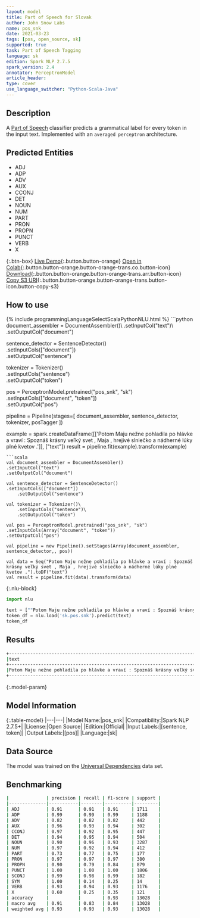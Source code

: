 ```yaml
---
layout: model
title: Part of Speech for Slovak
author: John Snow Labs
name: pos_snk
date: 2021-03-23
tags: [pos, open_source, sk]
supported: true
task: Part of Speech Tagging
language: sk
edition: Spark NLP 2.7.5
spark_version: 2.4
annotator: PerceptronModel
article_header:
type: cover
use_language_switcher: "Python-Scala-Java"
---
```


## Description

A [Part of Speech](https://en.wikipedia.org/wiki/Part_of_speech) classifier predicts a grammatical label for every token in the input text. Implemented with an `averaged perceptron` architecture.

## Predicted Entities

- ADJ
- ADP
- ADV
- AUX
- CCONJ
- DET
- NOUN
- NUM
- PART
- PRON
- PROPN
- PUNCT
- VERB
- X

{:.btn-box}
[Live Demo](https://demo.johnsnowlabs.com/public/GRAMMAR_EN/){:.button.button-orange}
[Open in Colab](https://colab.research.google.com/github/JohnSnowLabs/spark-nlp-workshop/blob/master/tutorials/streamlit_notebooks/GRAMMAR_EN.ipynb){:.button.button-orange.button-orange-trans.co.button-icon}
[Download](https://s3.amazonaws.com/auxdata.johnsnowlabs.com/public/models/pos_snk_sk_2.7.5_2.4_1616510497891.zip){:.button.button-orange.button-orange-trans.arr.button-icon}
[Copy S3 URI](s3://auxdata.johnsnowlabs.com/public/models/pos_snk_sk_2.7.5_2.4_1616510497891.zip){:.button.button-orange.button-orange-trans.button-icon.button-copy-s3}

## How to use



<div class="tabs-box" markdown="1">
{% include programmingLanguageSelectScalaPythonNLU.html %}
```python
document_assembler = DocumentAssembler()\
.setInputCol("text")\
.setOutputCol("document")

sentence_detector = SentenceDetector()\
.setInputCols(["document"])\
.setOutputCol("sentence")


tokenizer = Tokenizer()\
    .setInputCols("sentence")\
    .setOutputCol("token")

pos = PerceptronModel.pretrained("pos_snk", "sk")\
.setInputCols(["document", "token"])\
.setOutputCol("pos")

pipeline = Pipeline(stages=[
document_assembler,
sentence_detector,
tokenizer,
posTagger
])

example = spark.createDataFrame([['Potom Maju nežne pohladila po hlávke a vraví : Spoznáš krásny veľký svet , Maja , hrejivé slniečko a nádherné lúky plné kvetov .']], ["text"])
result = pipeline.fit(example).transform(example)
```
```scala
val document_assembler = DocumentAssembler()
.setInputCol("text")
.setOutputCol("document")

val sentence_detector = SentenceDetector()
.setInputCols(["document"])
	.setOutputCol("sentence")

val tokenizer = Tokenizer()\
    .setInputCols("sentence")\
    .setOutputCol("token")

val pos = PerceptronModel.pretrained("pos_snk", "sk")
.setInputCols(Array("document", "token"))
.setOutputCol("pos")

val pipeline = new Pipeline().setStages(Array(document_assembler, sentence_detector,, pos))

val data = Seq("Potom Maju nežne pohladila po hlávke a vraví : Spoznáš krásny veľký svet , Maja , hrejivé slniečko a nádherné lúky plné kvetov .").toDF("text")
val result = pipeline.fit(data).transform(data)
```

{:.nlu-block}
```python
import nlu

text = [""Potom Maju nežne pohladila po hlávke a vraví : Spoznáš krásny veľký svet , Maja , hrejivé slniečko a nádherné lúky plné kvetov .""]
token_df = nlu.load('sk.pos.snk').predict(text)
token_df
```
</div>

## Results

```bash
+--------------------------------------------------------------------------------------------------------------------------------+------------------------------------------------------------------------------------------------------------------------------------------------+
|text                                                                                                                            |result                                                                                                                                          |
+--------------------------------------------------------------------------------------------------------------------------------+------------------------------------------------------------------------------------------------------------------------------------------------+
|Potom Maju nežne pohladila po hlávke a vraví : Spoznáš krásny veľký svet , Maja , hrejivé slniečko a nádherné lúky plné kvetov .|[ADV, PROPN, ADV, VERB, ADP, NOUN, CCONJ, VERB, PUNCT, VERB, ADJ, ADJ, NOUN, PUNCT, PROPN, PUNCT, ADJ, NOUN, CCONJ, ADJ, NOUN, ADJ, NOUN, PUNCT]|
+--------------------------------------------------------------------------------------------------------------------------------+------------------------------------------------------------------------------------------------------------------------------------------------+
```

{:.model-param}
## Model Information

{:.table-model}
|---|---|
|Model Name:|pos_snk|
|Compatibility:|Spark NLP 2.7.5+|
|License:|Open Source|
|Edition:|Official|
|Input Labels:|[sentence, token]|
|Output Labels:|[pos]|
|Language:|sk|

## Data Source

The model was trained on the [Universal Dependencies](https://www.universaldependencies.org) data set.

## Benchmarking

```bash
|              | precision | recall | f1-score | support |
|--------------|-----------|--------|----------|---------|
| ADJ          | 0.91      | 0.91   | 0.91     | 1711    |
| ADP          | 0.99      | 0.99   | 0.99     | 1188    |
| ADV          | 0.82      | 0.82   | 0.82     | 442     |
| AUX          | 0.96      | 0.93   | 0.94     | 302     |
| CCONJ        | 0.97      | 0.92   | 0.95     | 447     |
| DET          | 0.94      | 0.95   | 0.94     | 504     |
| NOUN         | 0.90      | 0.96   | 0.93     | 3287    |
| NUM          | 0.97      | 0.92   | 0.94     | 412     |
| PART         | 0.73      | 0.77   | 0.75     | 177     |
| PRON         | 0.97      | 0.97   | 0.97     | 380     |
| PROPN        | 0.90      | 0.79   | 0.84     | 879     |
| PUNCT        | 1.00      | 1.00   | 1.00     | 1806    |
| SCONJ        | 0.99      | 0.98   | 0.99     | 182     |
| SYM          | 1.00      | 0.14   | 0.25     | 14      |
| VERB         | 0.93      | 0.94   | 0.93     | 1176    |
| X            | 0.60      | 0.25   | 0.35     | 121     |
| accuracy     |           |        | 0.93     | 13028   |
| macro avg    | 0.91      | 0.83   | 0.84     | 13028   |
| weighted avg | 0.93      | 0.93   | 0.93     | 13028   |
```